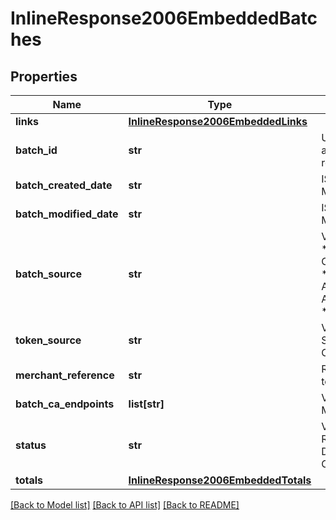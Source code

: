 # InlineResponse2006EmbeddedBatches

## Properties
Name | Type | Description | Notes
------------ | ------------- | ------------- | -------------
**links** | [**InlineResponse2006EmbeddedLinks**](InlineResponse2006EmbeddedLinks.md) |  | [optional] 
**batch_id** | **str** | Unique identification number assigned to the submitted request. | [optional] 
**batch_created_date** | **str** | ISO-8601 format: yyyy-MM-ddTHH:mm:ssZ | [optional] 
**batch_modified_date** | **str** | ISO-8601 format: yyyy-MM-ddTHH:mm:ssZ | [optional] 
**batch_source** | **str** | Valid Values:   * SCHEDULER   * TOKEN_API   * CREDIT_CARD_FILE_UPLOAD   * AMEX_REGSITRY   * AMEX_REGISTRY_API   * AMEX_REGISTRY_API_SYNC   * AMEX_MAINTENANCE  | [optional] 
**token_source** | **str** | Valid Values:   * SECURE_STORAGE   * TMS   * CYBERSOURCE  | [optional] 
**merchant_reference** | **str** | Reference used by merchant to identify batch. | [optional] 
**batch_ca_endpoints** | **list[str]** | Valid Values:   * VISA   * MASTERCARD   * AMEX  | [optional] 
**status** | **str** | Valid Values:   * REJECTED   * RECEIVED   * VALIDATED   * DECLINED   * PROCESSING   * COMPLETE  | [optional] 
**totals** | [**InlineResponse2006EmbeddedTotals**](InlineResponse2006EmbeddedTotals.md) |  | [optional] 

[[Back to Model list]](../README.md#documentation-for-models) [[Back to API list]](../README.md#documentation-for-api-endpoints) [[Back to README]](../README.md)


